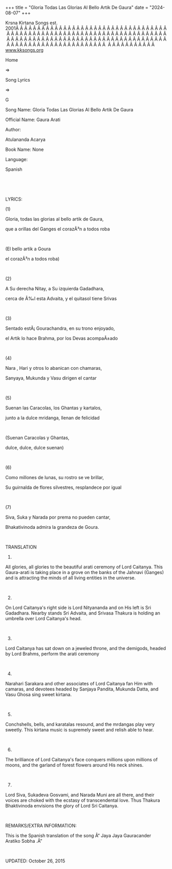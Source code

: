 +++ 
title = "Gloria Todas Las Glorias Al Bello Artik De Gaura"
date = "2024-08-07"
+++

Krsna Kirtana Songs est. 2001Â Â Â Â Â Â Â Â Â Â Â Â Â Â Â Â Â Â Â Â Â Â Â Â Â Â Â Â Â Â Â Â Â Â Â Â Â Â Â Â Â Â Â Â Â Â Â Â Â Â Â Â Â Â Â Â Â Â Â Â Â Â Â Â Â Â Â Â Â Â Â Â Â Â Â Â Â Â Â Â Â Â Â Â Â Â Â Â Â Â Â Â Â Â Â Â Â Â Â Â Â Â Â Â Â Â Â Â Â Â Â Â Â Â Â Â Â Â Â Â Â Â Â Â Â Â Â Â Â Â Â Â  Â Â Â Â Â Â Â Â Â Â Â  
www.kksongs.org








Home
 
⇒
 
Song Lyrics
 
⇒
 
G


Song
Name: Gloria Todas Las Glorias Al Bello Artik De Gaura


Official
Name: Gaura Arati


Author:

Atulananda Acarya


Book
Name: None


Language:

Spanish


 
















 


LYRICS:


(1)


Gloria,
todas las glorias al bello artik de Gaura,


que a
orillas del Ganges el corazÃ³n a todos roba


 


(El bello artik a Goura


el
corazÃ³n a todos roba)


 


(2)


A Su
derecha Nitay, a Su izquierda Gadadhara,


cerca
de Ã‰l esta Advaita, y el quitasol tiene Srivas


 


(3)


Sentado
estÃ¡ Gourachandra, en su trono enjoyado,


el
Artik lo hace Brahma, por los Devas acompaÃ±ado


 


(4)


Nara
, Hari y otros lo abanican con
chamaras,


Sanyaya,
Mukunda y Vasu dirigen el cantar


 


(5)


Suenan
las Caracolas, los Ghantas y kartalos,


junto a
la dulce mridanga, llenan de felicidad


 


(Suenan
Caracolas y Ghantas,


dulce,
dulce, dulce suenan)


 


(6)


Como
 millones de lunas, su rostro
se ve brillar,


Su
guirnalda de flores silvestres, resplandece por igual


 


(7)


Siva,
Suka y Narada por prema no pueden cantar,


Bhakativinoda
admira la grandeza de Goura.


 


TRANSLATION


1)
All glories, all glories to the beautiful arati ceremony of Lord Caitanya. This
Gaura-arati is taking place in a grove on the banks of the Jahnavi (Ganges) and is attracting the minds of all living entities in the universe. 


 


2)
On Lord Caitanya's right side is Lord Nityananda and on His left is Sri
Gadadhara. Nearby stands Sri Advaita, and Srivasa Thakura is holding an
umbrella over Lord Caitanya's head. 


 


3)
Lord Caitanya has sat down on a jeweled throne, and the demigods, headed by
Lord Brahms, perform the arati ceremony 


 


4)
Narahari Sarakara and other associates of Lord Caitanya fan Him with camaras,
and devotees headed by Sanjaya Pandita, Mukunda Datta, and Vasu Ghosa sing
sweet kirtana. 


 


5)
Conchshells, bells, and karatalas resound, and the mrdangas play very sweetly.
This kirtana music is supremely sweet and relish able to hear. 


 


6)
The brilliance of Lord Caitanya's face conquers millions upon millions of
moons, and the garland of forest flowers around His neck shines. 


 


7)
Lord Siva, Sukadeva Gosvami, and Narada Muni are all there, and their voices
are choked with the ecstasy of transcendental love. Thus Thakura Bhaktivinoda
envisions the glory of Lord Sri Caitanya. 


 


REMARKS/EXTRA
INFORMATION:


This
is the Spanish translation of the song Â“
Jaya Jaya Gauracander
Aratiko Sobha
.Â”


 


UPDATED:
 October 26, 2015